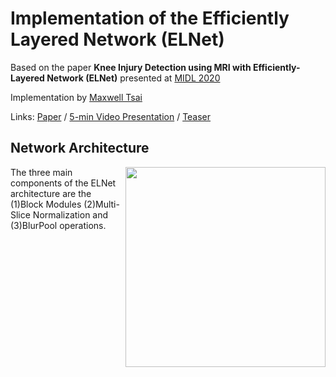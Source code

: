 # Implementation of the Efficiently Layered Network (ELNet) 

Based on the paper **Knee Injury Detection using MRI with Efficiently-Layered Network (ELNet)** presented at [MIDL 2020](https://2020.midl.io/)

Implementation by [Maxwell Tsai](https://mxtsai.github.io/)

Links: [Paper](https://arxiv.org/abs/2005.02706) / [5-min Video Presentation](https://www.youtube.com/watch?v=ucWYdEJ545k) / [Teaser](https://www.youtube.com/watch?v=8nO-E_2aNcE)

## Network Architecture
<img src='https://raw.githubusercontent.com/mxtsai/ELNet/master/ELNet_architecture.png' align="right" width=320>

The three main components of the ELNet architecture are the (1)Block Modules (2)Multi-Slice Normalization and (3)BlurPool operations.
